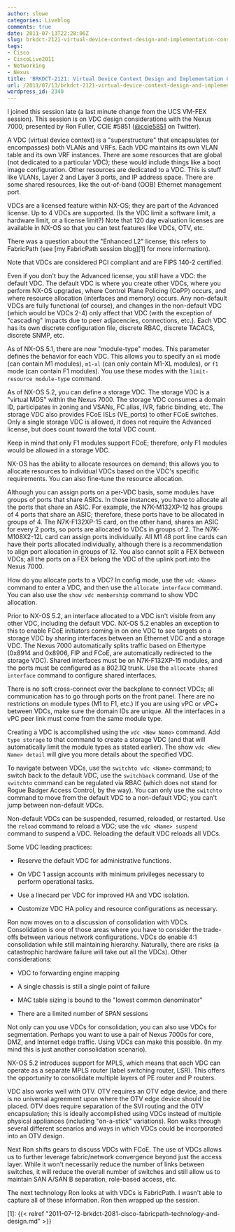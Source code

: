 ```yaml
---
author: slowe
categories: Liveblog
comments: true
date: 2011-07-13T22:28:06Z
slug: brkdct-2121-virtual-device-context-design-and-implementation-considerations
tags:
- Cisco
- CiscoLive2011
- Networking
- Nexus
title: 'BRKDCT-2121: Virtual Device Context Design and Implementation Considerations'
url: /2011/07/13/brkdct-2121-virtual-device-context-design-and-implementation-considerations/
wordpress_id: 2340
---
```


I joined this session late (a last minute change from the UCS VM-FEX session). This session is on VDC design considerations with the Nexus 7000, presented by Ron Fuller, CCIE #5851 ([@ccie5851](http://twitter.com/ccie5851) on Twitter).

A VDC (virtual device context) is a "superstructure" that encapsulates (or encompasses) both VLANs and VRFs. Each VDC maintains its own VLAN table and its own VRF instances. There are some resources that are global (not dedicated to a particular VDC); these would include things like a boot image configuration. Other resources are dedicated to a VDC. This is stuff like VLANs, Layer 2 and Layer 3 ports, and IP address space. There are some shared resources, like the out-of-band (OOB) Ethernet management port.

VDCs are a licensed feature within NX-OS; they are part of the Advanced license. Up to 4 VDCs are supported. (Is the VDC limit a software limit, a hardware limit, or a license limit?) Note that 120 day evaluation licenses are available in NX-OS so that you can test features like VDCs, OTV, etc.

There was a question about the "Enhanced L2" license; this refers to FabricPath (see [my FabricPath session blog][1] for more information).

Note that VDCs are considered PCI compliant and are FIPS 140-2 certified.

Even if you don't buy the Advanced license, you still have a VDC: the default VDC. The default VDC is where you create other VDCs, where you perform NX-OS upgrades, where Control Plane Policing (CoPP) occurs, and where resource allocation (interfaces and memory) occurs. Any non-default VDCs are fully functional (of course), and changes in the non-default VDC (which would be VDCs 2-4) only affect that VDC (with the exception of "cascading" impacts due to peer adjacencies, connections, etc.). Each VDC has its own discrete configuration file, discrete RBAC, discrete TACACS, discrete SNMP, etc.

As of NX-OS 5.1, there are now "module-type" modes. This parameter defines the behavior for each VDC. This allows you to specify an `m1` mode (can contain M1 modules), `m1-xl` (can only contain M1-XL modules), or `f1` mode (can contain F1 modules). You use these modes with the `limit-resource module-type` command.

As of NX-OS 5.2, you can define a storage VDC. The storage VDC is a "virtual MDS" within the Nexus 7000. The storage VDC consumes a domain ID, participates in zoning and VSANs, FC alias, IVR, fabric binding, etc. The storage VDC also provides FCoE ISLs (VE_ports) to other FCoE switches. Only a single storage VDC is allowed, it does not require the Advanced license, but does count toward the total VDC count.

Keep in mind that only F1 modules support FCoE; therefore, only F1 modules would be allowed in a storage VDC.

NX-OS has the ability to allocate resources on demand; this allows you to allocate resources to individual VDCs based on the VDC's specific requirements. You can also fine-tune the resource allocation.

Although you can assign ports on a per-VDC basis, some modules have groups of ports that share ASICs. In those instances, you have to allocate all the ports that share an ASIC. For example, the N7K-M132XP-12 has groups of 4 ports that share an ASIC; therefore, these ports have to be allocated in groups of 4. The N7K-F132XP-15 card, on the other hand, shares an ASIC for every 2 ports, so ports are allocated to VDCs in groups of 2. The N7K-M108X2-12L card can assign ports individually. All M1 48 port line cards can have their ports allocated individually, although there is a recommendation to align port allocation in groups of 12. You also cannot split a FEX between VDCs; all the ports on a FEX belong the VDC of the uplink port into the Nexus 7000.

How do you allocate ports to a VDC? In config mode, use the `vdc <Name>` command to enter a VDC, and then use the `allocate interface` command. You can also use the `show vdc membership` command to show VDC allocation.

Prior to NX-OS 5.2, an interface allocated to a VDC isn't visible from any other VDC, including the default VDC. NX-OS 5.2 enables an exception to this to enable FCoE initiators coming in on one VDC to see targets on a storage VDC by sharing interfaces between an Ethernet VDC and a storage VDC. The Nexus 7000 automatically splits traffic based on Ethertype (0x8914 and 0x8906, FIP and FCoE, are automatically redirected to the storage VDC). Shared interfaces must be on N7K-F132XP-15 modules, and the ports must be configured as a 802.1Q trunk. Use the `allocate shared interface` command to configure shared interfaces.

There is no soft cross-connect over the backplane to connect VDCs; all communication has to go through ports on the front panel. There are no restrictions on module types (M1 to F1, etc.) If you are using vPC or vPC+ between VDCs, make sure the domain IDs are unique. All the interfaces in a vPC peer link must come from the same module type.

Creating a VDC is accomplished using the `vdc <New Name>` command. Add `type storage` to that command to create a storage VDC (and that will automatically limit the module types as stated earlier). The show `vdc <New Name> detail` will give you more details about the specified VDC.

To navigate between VDCs, use the `switchto vdc <Name>` command; to switch back to the default VDC, use the `switchback` command. Use of the `switchto` command can be regulated via RBAC (which does not stand for Rogue Badger Access Control, by the way). You can only use the `switchto` command to move from the default VDC to a non-default VDC; you can't jump between non-default VDCs.

Non-default VDCs can be suspended, resumed, reloaded, or restarted. Use the `reload` command to reload a VDC; use the `vdc <Name> suspend` command to suspend a VDC. Reloading the default VDC reloads all VDCs.

Some VDC leading practices:

* Reserve the default VDC for administrative functions.

* On VDC 1 assign accounts with minimum privileges necessary to perform operational tasks.

* Use a linecard per VDC for improved HA and VDC isolation.

* Customize VDC HA policy and resource configurations as necessary.

Ron now moves on to a discussion of consolidation with VDCs. Consolidation is one of those areas where you have to consider the trade-offs between various network configurations. VDCs do enable 4:1 consolidation while still maintaining hierarchy. Naturally, there are risks (a catastrophic hardware failure will take out all the VDCs). Other considerations:

* VDC to forwarding engine mapping

* A single chassis is still a single point of failure

* MAC table sizing is bound to the "lowest common denominator"

* There are a limited number of SPAN sessions

Not only can you use VDCs for consolidation, you can also use VDCs for segmentation. Perhaps you want to use a pair of Nexus 7000s for core, DMZ, and Internet edge traffic. Using VDCs can make this possible. (In my mind this is just another consolidation scenario).

NX-OS 5.2 introduces support for MPLS, which means that each VDC can operate as a separate MPLS router (label switching router, LSR). This offers the opportunity to consolidate multiple layers of PE router and P routers.

VDC also works well with OTV. OTV requires an OTV edge device, and there is no universal agreement upon where the OTV edge device should be placed.  OTV does require separation of the SVI routing and the OTV encapsulation; this is ideally accomplished using VDCs instead of multiple physical appliances (including "on-a-stick" variations). Ron walks through several different scenarios and ways in which VDCs could be incorporated into an OTV design.

Next Ron shifts gears to discuss VDCs with FCoE. The use of VDCs allows us to further leverage fabric/network convergence beyond just the access layer. While it won't necessarily reduce the number of links between switches, it will reduce the overall number of switches and still allow us to maintain SAN A/SAN B separation, role-based access, etc.

The next technology Ron looks at with VDCs is FabricPath. I wasn't able to capture all of these information. Ron then wrapped up the session.

[1]: {{< relref "2011-07-12-brkdct-2081-cisco-fabricpath-technology-and-design.md" >}}
